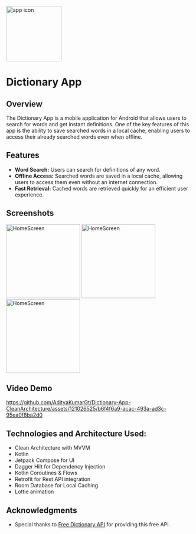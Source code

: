 <img src="https://github.com/AdityaKumarGt/Dictionary-App-CleanArchitecture/assets/121026525/07d2f1a7-90ff-4053-9b6f-7c1e16f01725" alt="app icon" width="150"> 

# Dictionary App 

## Overview 
The Dictionary App is a mobile application for Android that allows users to search for words and get instant definitions. One of the key features of this app is the ability to save searched words in a local cache, enabling users to access their already searched words even when offline.

## Features
- **Word Search:** Users can search for definitions of any word.
- **Offline Access:** Searched words are saved in a local cache, allowing users to access them even without an internet connection.
- **Fast Retrieval:** Cached words are retrieved quickly for an efficient user experience.

## Screenshots
<img src="https://github.com/AdityaKumarGt/Dictionary-App-CleanArchitecture/assets/121026525/14a6de6d-69e7-4538-9504-fe9f6138f16a" alt="HomeScreen" width="200">
<img src="https://github.com/AdityaKumarGt/Dictionary-App-CleanArchitecture/assets/121026525/c1f864bd-72f6-4bd8-80c6-de7c261c51bb" alt="HomeScreen" width="200">
<img src="https://github.com/AdityaKumarGt/Dictionary-App-CleanArchitecture/assets/121026525/f102529d-295b-49c9-8cca-ae60596d7799" alt="HomeScreen" width="200">

## Video Demo
https://github.com/AdityaKumarGt/Dictionary-App-CleanArchitecture/assets/121026525/b6f4f6a9-acac-493a-ad3c-95ea0f8ba2d0


## Technologies and Architecture Used:

- Clean Architecture with MVVM
- Kotlin
- Jetpack Compose for UI
- Dagger Hilt for Dependency Injection
- Kotlin Coroutines & Flows
- Retrofit for Rest API integration
- Room Database for Local Caching
- Lottie animation

## Acknowledgments
-  Special thanks to [Free Dictionary API](https://dictionaryapi.dev/) for providing this free API.

